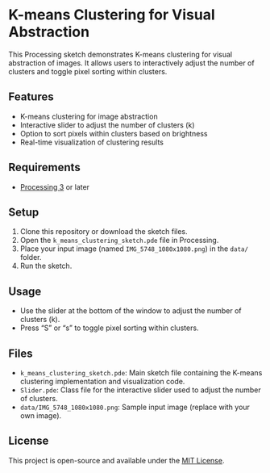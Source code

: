 # K-means Clustering for Visual Abstraction

This Processing sketch demonstrates K-means clustering for visual abstraction of images. It allows users to interactively adjust the number of clusters and toggle pixel sorting within clusters.

## Features

- K-means clustering for image abstraction
- Interactive slider to adjust the number of clusters (k)
- Option to sort pixels within clusters based on brightness
- Real-time visualization of clustering results

## Requirements

- [Processing 3](https://processing.org/download/) or later

## Setup

1. Clone this repository or download the sketch files.
2. Open the `k_means_clustering_sketch.pde` file in Processing.
3. Place your input image (named `IMG_5748_1080x1080.png`) in the `data/` folder.
4. Run the sketch.

## Usage

- Use the slider at the bottom of the window to adjust the number of clusters (k).
- Press “S” or “s” to toggle pixel sorting within clusters.

## Files

- `k_means_clustering_sketch.pde`: Main sketch file containing the K-means clustering implementation and visualization code.
- `Slider.pde`: Class file for the interactive slider used to adjust the number of clusters.
- `data/IMG_5748_1080x1080.png`: Sample input image (replace with your own image).

## License

This project is open-source and available under the [MIT License](https://opensource.org/licenses/MIT).
